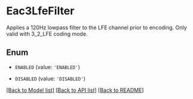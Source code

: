 # Eac3LfeFilter

Applies a 120Hz lowpass filter to the LFE channel prior to encoding. Only valid with 3_2_LFE coding mode.

## Enum

* `ENABLED` (value: `'ENABLED'`)

* `DISABLED` (value: `'DISABLED'`)

[[Back to Model list]](../README.md#documentation-for-models) [[Back to API list]](../README.md#documentation-for-api-endpoints) [[Back to README]](../README.md)


